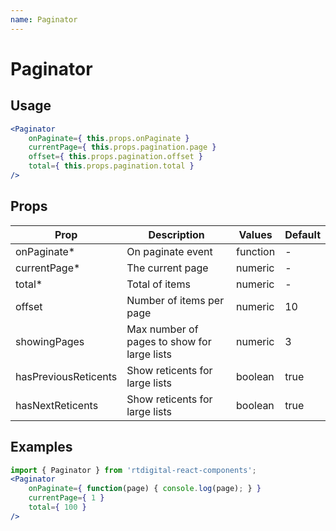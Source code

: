 ```yaml
---
name: Paginator
---
```

# Paginator

## Usage

```jsx
<Paginator
    onPaginate={ this.props.onPaginate }
    currentPage={ this.props.pagination.page }
    offset={ this.props.pagination.offset }
    total={ this.props.pagination.total }
/>
```

## Props

|Prop|Description|Values|Default|
|---|---|---|---|
|onPaginate*|On paginate event|function|-|
|currentPage*|The current page|numeric|-|
|total*|Total of items|numeric|-|
|offset|Number of items per page|numeric|10|
|showingPages|Max number of pages to show for large lists|numeric|3|
|hasPreviousReticents|Show reticents for large lists|boolean|true|
|hasNextReticents|Show reticents for large lists|boolean|true|

## Examples

```jsx
import { Paginator } from 'rtdigital-react-components';
<Paginator
    onPaginate={ function(page) { console.log(page); } }
    currentPage={ 1 }
    total={ 100 }
/>
```
